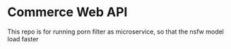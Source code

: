 # Commerce Web API
 
This repo is for running porn filter as microservice, so that the nsfw model load faster
